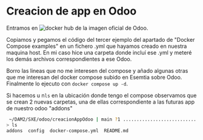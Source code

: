 # Creacion de app en Odoo
Entramos en ![docker hub de la imagen oficial de Odoo](https://hub.docker.com/_/odoo/).

Copiamos y pegamos el código del tercer ejemplo del 
apartado de "Docker Compose examples" en un fichero .yml que hayamos
creado en nuestra maquina host. En mi caso hice una carpeta donde incluí 
ese .yml y meteré los demás archivos correspondientes a ese Odoo.

Borro las lineas que no me interesen del compose y añado algunas otras
que me interesan del docker compose subido en Esemtia sobre Odoo. Finalmente lo ejecuto 
con `docker compose up -d`.

Si hacemos u n`ls` en la ubicación donde tengo el compose
observamos que se crean 2 nuevas carpetas, una de ellas correspondiente
a las futuras app de nuestro odoo "addons"

```bash
 ~/DAM2/SXE/odoo/creacionAppOdoo | main ?1 ............................................................... 14:37:36 
> ls
addons  config  docker-compose.yml  README.md
```
